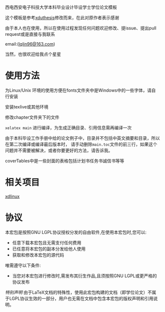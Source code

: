  西电西安电子科技大学本科毕业设计毕设学士学位论文模板

 这个模板是参考[xduthesis](https://github.com/fredqi/xduthesis)修改而来，在此对原作者表示感谢

 由于本人也在使用，所以在使用过程发现任何问题欢迎修改、提issue、提出pull request或是直接与我联系

email:(lqlin96@163.com)

当然，也很欢迎给我点个星星

# 使用方法
为Linux/Unix 环境的使用方便在fonts文件夹中是Windows中的一些字体，请自行安装

安装texlive或其他环境

修改chapter文件夹下的文件

`xelatex main` 进行编译，为生成正确目录、引用信息需再编译一次

由于本科毕设工作手册中给的论文例子中，目录并不包括中英文摘要和目录，所以在第二次编译或编译最后版本时，
请手动删除`main.toc`文件的前三行，如果这个问题并不需要被解决，或者你要更好的方法，请告诉我。

coverTables中是一些封面的表格包括计划书任务书诚信书等等

# 相关项目

[xdlinux](https://github.com/xdlinux/xdba-thesis)

# 协议
本宏包是按照GNU LGPL协议授权分发的自由软件,在使用本宏包时,您可以:

- 任意下载本宏包且无需支付任何费用
- 已任意将本宏包的副本分发给他人使用
- 获取和修改本宏包的源代码

唯需遵守以下条件:

- 当您对本宏包进行修改时,需发布其衍生作品,且须按照GNU LGPL或更严格的协议发布

*特别声明*
由于LaTeX文档的特殊性，使用此宏包构建的文档（即学位论文）不属于LGPL协议生效的一部分，用户也无需在文档中包含本宏包的版权声明和引用说明。
